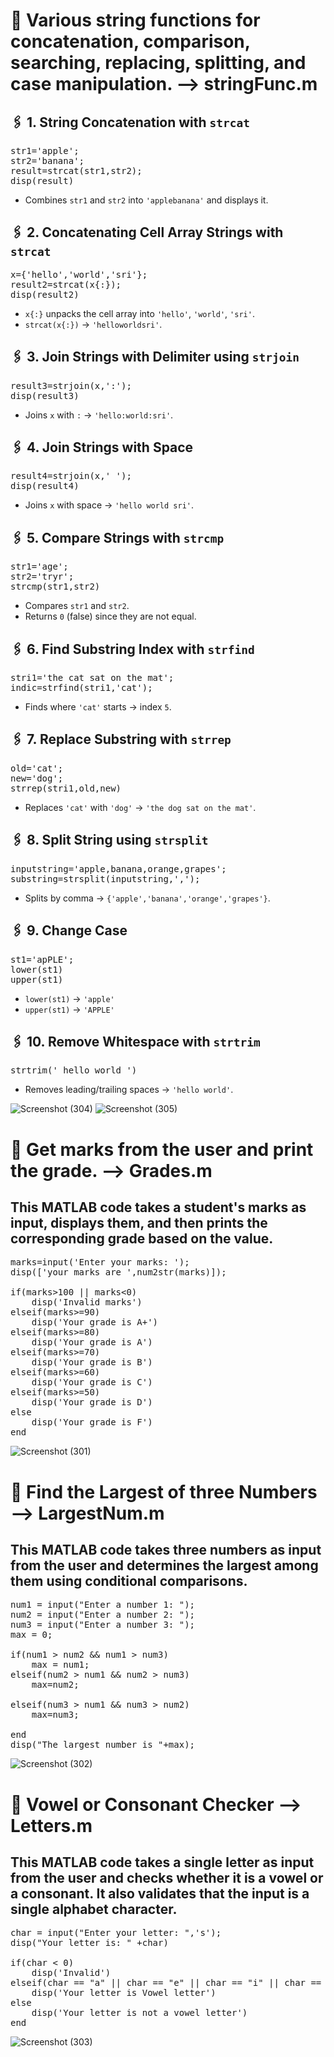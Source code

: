 # 📌 Various string functions for concatenation, comparison, searching, replacing, splitting, and case manipulation. --> stringFunc.m
## 🖇️ 1. String Concatenation with ```strcat```
<pre>str1='apple'; 
str2='banana'; 
result=strcat(str1,str2); 
disp(result)
</pre>
- Combines ```str1``` and ```str2``` into ```'applebanana'``` and displays it.

## 🖇️ 2. Concatenating Cell Array Strings with ```strcat```
<pre>x={'hello','world','sri'}; 
result2=strcat(x{:}); 
disp(result2)
</pre>
- ```x{:}``` unpacks the cell array into ```'hello'```, ```'world'```, ```'sri'```.
- ```strcat(x{:})``` → ```'helloworldsri'```.

## 🖇️ 3. Join Strings with Delimiter using ```strjoin```
<pre>result3=strjoin(x,':'); 
disp(result3)
</pre>
- Joins ```x``` with ```:``` → ```'hello:world:sri'```.

## 🖇️ 4. Join Strings with Space
<pre>result4=strjoin(x,' '); 
disp(result4)
</pre>
- Joins ```x``` with space → ```'hello world sri'```.

## 🖇️ 5. Compare Strings with ```strcmp```
<pre>str1='age'; 
str2='tryr';  
strcmp(str1,str2)
</pre>
- Compares ```str1``` and ```str2```.
- Returns ```0``` (false) since they are not equal.

## 🖇️ 6. Find Substring Index with ```strfind```
<pre>stri1='the cat sat on the mat'; 
indic=strfind(stri1,'cat');
</pre>
- Finds where ```'cat'``` starts → index ```5```.

## 🖇️ 7. Replace Substring with ```strrep```
<pre>old='cat'; 
new='dog'; 
strrep(stri1,old,new)
</pre>
- Replaces ```'cat'``` with ```'dog'``` → ```'the dog sat on the mat'```.

## 🖇️ 8. Split String using ```strsplit```
<pre>inputstring='apple,banana,orange,grapes'; 
substring=strsplit(inputstring,',');
</pre>
- Splits by comma → ```{'apple','banana','orange','grapes'}```.

## 🖇️ 9. Change Case
<pre>st1='apPLE'; 
lower(st1) 
upper(st1)
</pre>
- ```lower(st1)``` → ```'apple'```
- ```upper(st1)``` → ```'APPLE'```

## 🖇️ 10. Remove Whitespace with ```strtrim```
<pre>strtrim(' hello world ')</pre>
- Removes leading/trailing spaces → ```'hello world'```.

![Screenshot (304)](https://github.com/user-attachments/assets/ba581dcc-6210-4f0b-bcfb-e8075ed1e0c6)
![Screenshot (305)](https://github.com/user-attachments/assets/7221c558-8e9b-40e6-9987-3326552056b3)

# 📌 Get marks from the user and print the grade. --> Grades.m
## This MATLAB code takes a student's marks as input, displays them, and then prints the corresponding grade based on the value.
<pre>marks=input('Enter your marks: ');
disp(['your marks are ',num2str(marks)]);

if(marks>100 || marks<0)
    disp('Invalid marks')
elseif(marks>=90)
    disp('Your grade is A+')
elseif(marks>=80)
    disp('Your grade is A')
elseif(marks>=70)
    disp('Your grade is B')
elseif(marks>=60)
    disp('Your grade is C')
elseif(marks>=50)
    disp('Your grade is D')
else
    disp('Your grade is F')
end</pre>

![Screenshot (301)](https://github.com/user-attachments/assets/394495ef-01be-40f6-acdc-dd3035bde0fb)


# 📌 Find the Largest of three Numbers --> LargestNum.m
## This MATLAB code takes three numbers as input from the user and determines the largest among them using conditional comparisons.
<pre>num1 = input("Enter a number 1: ");
num2 = input("Enter a number 2: ");
num3 = input("Enter a number 3: ");
max = 0;

if(num1 > num2 && num1 > num3)
    max = num1;
elseif(num2 > num1 && num2 > num3)
    max=num2;
   
elseif(num3 > num1 && num3 > num2)
    max=num3;
    
end
disp("The largest number is "+max);</pre>

![Screenshot (302)](https://github.com/user-attachments/assets/cdeb64da-238e-472d-81ec-9251140004f5)

# 📌 Vowel or Consonant Checker --> Letters.m
## This MATLAB code takes a single letter as input from the user and checks whether it is a vowel or a consonant. It also validates that the input is a single alphabet character.
<pre>char = input("Enter your letter: ",'s');
disp("Your letter is: " +char)

if(char < 0)
    disp('Invalid')
elseif(char == "a" || char == "e" || char == "i" || char == "o" || char == "u")
    disp('Your letter is Vowel letter')
else
    disp('Your letter is not a vowel letter')
end</pre>

![Screenshot (303)](https://github.com/user-attachments/assets/9c649378-6f1d-4758-bd78-22be429c7945)













